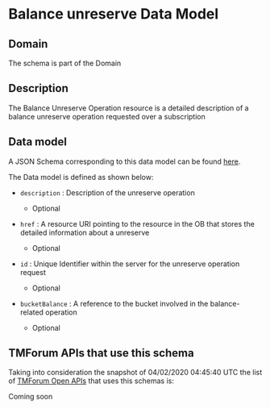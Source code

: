 # Balance unreserve Data Model

## Domain

The  schema is part of the  Domain

## Description

The Balance Unreserve Operation resource is a detailed description of a balance unreserve operation requested over a subscription

## Data model

A JSON Schema corresponding to this data model can be found
[here](https://github.com/tmforum-rand/schemas/blob/candidates/Customer/BalanceUnreserve.schema.json).

The Data model is defined as shown below:
- `description` : Description of the unreserve operation

  - Optional

- `href` : A resource URI pointing to the resource in the OB that stores the detailed information about a unreserve

  - Optional

- `id` : Unique Identifier within the server for the unreserve operation request

  - Optional

- `bucketBalance` : A reference to the bucket involved in the balance-related operation

  - Optional





## TMForum APIs that use this schema

Taking into consideration the snapshot of 04/02/2020 04:45:40 UTC the list of [TMForum Open APIs](https://www.tmforum.org/open-apis/) that uses this schemas is:

Coming soon